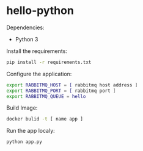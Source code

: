 # hello-python

Dependencies:

* Python 3

Install the requirements:

```bash
pip install -r requirements.txt
```

Configure the application:

```bash
export RABBITMQ_HOST = [ rabbitmq host address ]
export RABBITMQ_PORT = [ rabbitmq port ]
export RABBITMQ_QUEUE = hello
```

Build Image:

```bash
docker bulid -t [ name app ]
```

Run the app localy:

```bash
python app.py
```

